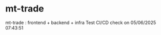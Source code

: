 # mt-trade
mt-trade : frontend + backend + infra T e s t   C I / C D   c h e c k   o n   0 5 / 0 6 / 2 0 2 5   0 7 : 4 3 : 5 1  
 